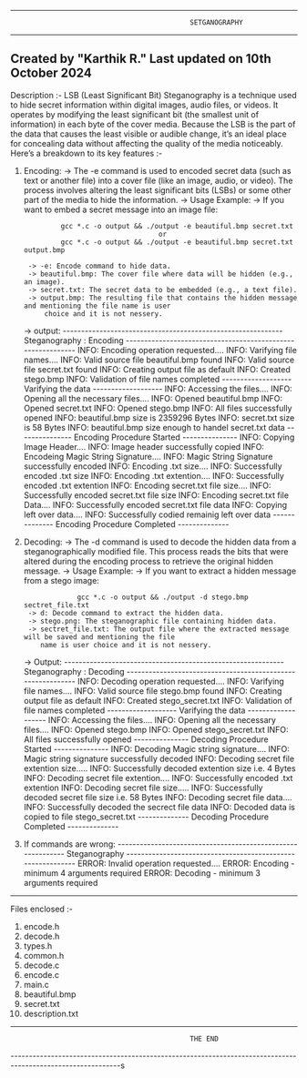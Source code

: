 ------------------------------------------------------------------------------------------------------------
                                                SETGANOGRAPHY
------------------------------------------------------------------------------------------------------------
Created by "Karthik R."
Last updated on 10th October 2024
------------------------------------------------------------------------------------------------------------

Description :-
    LSB (Least Significant Bit) Steganography is a technique used to hide secret information within digital
images, audio files, or videos. It operates by modifying the least significant bit (the smallest unit of 
information) in each byte of the cover media. Because the LSB is the part of the data that causes the least 
visible or audible change, it’s an ideal place for concealing data without affecting the quality of the media 
noticeably.
 
Here’s a breakdown to its key features :-

1. Encoding:
    -> The -e command is used to encoded secret data (such as text or another file) into a cover file (like an 
       image, audio, or video). The process involves altering the least significant bits (LSBs) or some other 
       part of the media to hide the information.
    -> Usage Example:
        -> If you want to embed a secret message into an image file:

                gcc *.c -o output && ./output -e beautiful.bmp secret.txt 
                                        or
                gcc *.c -o output && ./output -e beautiful.bmp secret.txt output.bmp                        

        -> -e: Encode command to hide data.
        -> beautiful.bmp: The cover file where data will be hidden (e.g., an image).
        -> secret.txt: The secret data to be embedded (e.g., a text file).
        -> output.bmp: The resulting file that contains the hidden message and mentioning the file name is user 
            choice and it is not nessery.
    -> output:
                ------------------------------------------------------------
                                Steganography : Encoding
                ------------------------------------------------------------
                INFO: Encoding operation requested....
                INFO: Varifying file names....
                INFO: Valid source file beautiful.bmp found
                INFO: Valid source file secret.txt found
                INFO: Creating output file as default
                INFO: Created stego.bmp
                INFO: Validation of file names completed
                -------------------  Varifying the data  -------------------
                INFO: Accessing the files....
                INFO: Opening all the necessary files....
                INFO: Opened beautiful.bmp
                INFO: Opened secret.txt
                INFO: Opened stego.bmp
                INFO: All files successfully opened
                INFO: beautiful.bmp size is 2359296 Bytes
                INFO: secret.txt size is 58 Bytes
                INFO: beautiful.bmp size enough to handel secret.txt data
                ---------------  Encoding Procedure Started  ---------------
                INFO: Copying Image Header....
                INFO: Image header successfully copied
                INFO: Encodeing Magic String Signature....
                INFO: Magic String Signature successfully encoded
                INFO: Encoding .txt size....
                INFO: Successfully encoded .txt size
                INFO: Encoding .txt extention....
                INFO: Successfully encoded .txt extention
                INFO: Encoding secret.txt file size....
                INFO: Successfully encoded secret.txt file size
                INFO: Encoding secret.txt file Data....
                INFO: Successfully encoded secret.txt file data
                INFO: Copying left over data....
                INFO: Successfully codied remainig left over data
                --------------  Encoding Procedure Completed  --------------

2. Decoding:
    -> The -d command is used to decode the hidden data from a steganographically modified file. This process 
       reads the bits that were altered during the encoding process to retrieve the original hidden message.
    -> Usage Example:
        -> If you want to extract a hidden message from a stego image:

                    gcc *.c -o output && ./output -d stego.bmp sectret_file.txt
        -> d: Decode command to extract the hidden data.
        -> stego.png: The steganographic file containing hidden data.
        -> sectret_file.txt: The output file where the extracted message will be saved and mentioning the file 
           name is user choice and it is not nessery.
    -> Output:
                ------------------------------------------------------------
                                Steganography : Decoding
                ------------------------------------------------------------
                INFO: Decoding operation requested....
                INFO: Varifying file names....
                INFO: Valid source file stego.bmp found
                INFO: Creating output file as default
                INFO: Created stego_secret.txt
                INFO: Validation of file names completed
                -------------------  Varifying the data  -------------------
                INFO: Accessing the files....
                INFO: Opening all the necessary files....
                INFO: Opened stego.bmp
                INFO: Opened stego_secret.txt
                INFO: All files successfully opened
                ---------------  Decoding Procedure Started  ---------------
                INFO: Decoding Magic string signature....
                INFO: Magic string signature successfully decoded
                INFO: Decoding secret file extention size.....
                INFO: Successfully decoded extention size i.e. 4 Bytes
                INFO: Decoding secret file extention....
                INFO: Successfully encoded .txt extention
                INFO: Decoding secret file size.....
                INFO: Successfully decoded secret file size i.e. 58 Bytes
                INFO: Decoding secret file data....
                INFO: Successfully decoded the secrect file data
                INFO: Decoded data is copied to file stego_secret.txt
                --------------  Decoding Procedure Completed  --------------

3. If commands are wrong:
                ------------------------------------------------------------
                                      Steganography
                ------------------------------------------------------------
                ERROR: Invalid operation requested....
                ERROR: Encoding - minimum 4 arguments required
                ERROR: Decoding - minimum 3 arguments required
                
------------------------------------------------------------------------------------------------------------
Files enclosed :-

1. encode.h
2. decode.h
3. types.h
4. common.h
5. decode.c
6. encode.c
7. main.c
8. beautiful.bmp
9. secret.txt
10. description.txt

------------------------------------------------------------------------------------------------------------
                                                THE END
------------------------------------------------------------------------------------------------------------s
